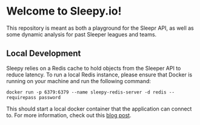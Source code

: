 # Welcome to Sleepy.io!
This repository is meant as both a playground for the Sleepr API, as well as some dynamic analysis for past Sleeper leagues and teams.

## Local Development
Sleepy relies on a Redis cache to hold objects from the Sleeper API to reduce latency. To run a local Redis instance, 
please ensure that Docker is running on your machine and run the following command: 

```docker run -p 6379:6379 --name sleepy-redis-server -d redis --requirepass password```

This should start a local docker container that the application can connect to. For more information, check out this
[blog post](https://www.glennprince.com/blog/setting-up-a-redis-server/).
